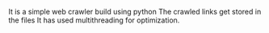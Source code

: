 It is a simple web crawler build using python
The crawled links get stored in the files 
It has used multithreading for optimization.

